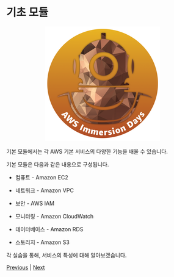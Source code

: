 # 기초 모듈

<p align="center"><img src="../immersion_days_logo.png"></p>

기본 모듈에서는 각 AWS 기본 서비스의 다양한 기능을 배울 수 있습니다.

기본 모듈은 다음과 같은 내용으로 구성됩니다.

- 컴퓨트 - Amazon EC2

- 네트워크 - Amazon VPC

- 보안 - AWS IAM

- 모니터링 - Amazon CloudWatch

- 데이터베이스 - Amazon RDS

- 스토리지 - Amazon S3

각 실습을 통해, 서비스의 특성에 대해 알아보겠습니다.

[Previous](../0.preparation-guide/30-addition-setting.md) | [Next](./10-ec2.md)